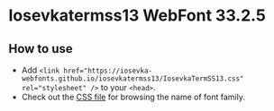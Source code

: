 # Iosevkatermss13 WebFont 33.2.5

## How to use

- Add `<link href="https://iosevka-webfonts.github.io/iosevkatermss13/IosevkaTermSS13.css" rel="stylesheet" />` to your `<head>`.
- Check out the [CSS file](./IosevkaTermSS13.css) for browsing the name of font family.
